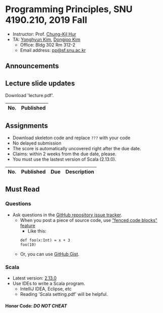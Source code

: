 # Programming Principles, SNU 4190.210, 2019 Fall

- Instructor: Prof. [Chung-Kil Hur](http://sf.snu.ac.kr/gil.hur)
- TA: [Yonghyun Kim](http://sf.snu.ac.kr/yonghyun.kim), [Dongjoo Kim](https://sf.snu.ac.kr/dongjoo.kim/)
    + Office: Bldg 302 Rm 312-2
    + Email address: pp@sf.snu.ac.kr

## Announcements

##  Lecture slide updates

Download 'lecture.pdf'.

|No. | Published    |
|----|------------  |


## Assignments
- Download skeleton code and replace `???` with your code
- No delayed submission
- The score is automatically uncovered right after the due date.
- Claims: within 2 weeks from the due date, please.
- You must use the lastest version of Scala (2.13.0).
<!--- - [Instruction for submission](https://github.com/snu-sf-class/pp201802/issues/7) -->

|No. | Published     | Due       	| Description                   	 	 	 	 	 	 	 	 	 	  	|
|----|------------	|------------	|----------------------	|


## Must Read

### Questions

- Ask questions in the [GitHub repository issue tracker](https://github.com/snu-sf-class/pp201902/issues).
    + When you post a piece of source code, use ["fenced code blocks" feature](https://help.github.com/articles/creating-and-highlighting-code-blocks/)
      * Like this:
      ```
      def foo(x:Int) = x + 3
      foo(10)
      ```
    + Or, you can use [GitHub Gist](https://gist.github.com/).

### Scala
- Latest version: [2.13.0](https://www.scala-lang.org/)
- Use IDEs to write a Scala program.
    + IntelliJ IDEA, Eclipse, etc
    + Reading 'Scala setting.pdf' will be helpful.

#### Honor Code: *DO NOT CHEAT*
